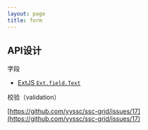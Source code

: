 ```yaml
---
layout: page
title: form
---
```


## API设计

字段

- [ExtJS `Ext.field.Text`](http://docs.sencha.com/extjs/6.5.0/modern/Ext.field.Text.html)

校验（validation）

[https://github.com/yyssc/ssc-grid/issues/17](https://github.com/yyssc/ssc-grid/issues/17)